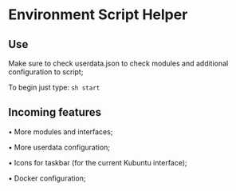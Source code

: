 # Environment Script Helper

## Use

Make sure to check userdata.json to check modules and additional configuration to script;

To begin just type:
```sh start```

## Incoming features
• More modules and interfaces;

• More userdata configuration;

• Icons for taskbar (for the current Kubuntu interface);

• Docker configuration;

